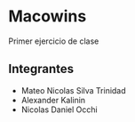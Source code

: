 # Macowins
Primer ejercicio de clase

## Integrantes
- Mateo Nicolas Silva Trinidad
- Alexander Kalinin
- Nicolas Daniel Occhi
